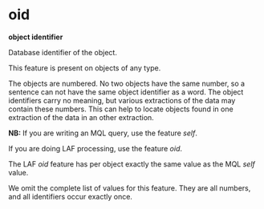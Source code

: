 # oid

**object identifier**


Database identifier of the object.

This feature is present on objects of any type.

The objects are numbered. No two objects have the same number, so a sentence can not have the same object identifier as a word.
The object identifiers carry no meaning, but various extractions of the data may contain these numbers.
This can help to locate objects found in one extraction of the data in an other extraction.

**NB:**
If you are writing an MQL query, use the feature *self*.

If you are doing LAF processing, use the feature *oid*.

The LAF *oid* feature has per object exactly the same value as the MQL *self* value.

We omit the complete list of values for this feature. They are all numbers, and all identifiers occur exactly once.
